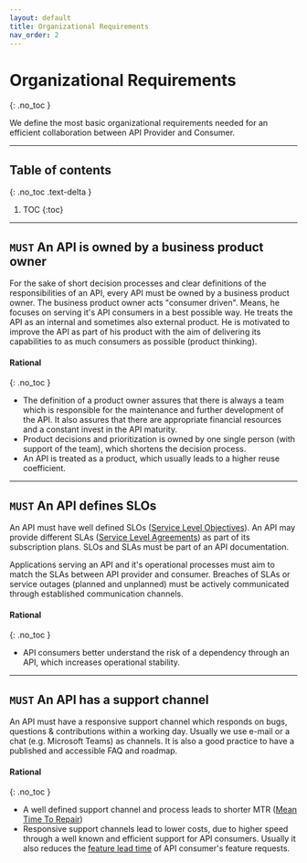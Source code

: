 ```yaml
---
layout: default
title: Organizational Requirements
nav_order: 2
---
```


Organizational Requirements
===========================
{: .no_toc }

We define the most basic organizational requirements needed for an efficient collaboration between API Provider and Consumer.

---

## Table of contents
{: .no_toc .text-delta }

1. TOC
{:toc}

---

## `MUST` An API is owned by a business product owner

For the sake of short decision processes and clear definitions of the responsibilities of an API, every API must be owned by a business product owner. The business product owner acts "consumer driven". Means, he focuses on serving it's API consumers in a best possible way. He treats the API as an internal and sometimes also external product. He is motivated to improve the API as part of his product with the aim of delivering its capabilities to as much consumers as possible (product thinking).

#### Rational
{: .no_toc }
- The definition of a product owner assures that there is always a team which is responsible for the maintenance and further development of the API. It also assures that there are appropriate financial resources and a constant invest in the API maturity.
- Product decisions and prioritization is owned by one single person (with support of the team), which shortens the decision process.
- An API is treated as a product, which usually leads to a higher reuse coefficient.

---

## `MUST` An API defines SLOs

An API must have well defined SLOs ([Service Level Objectives](https://en.wikipedia.org/wiki/Service-level_objective)). An API may provide different SLAs ([Service Level Agreements](https://en.wikipedia.org/wiki/Service-level_agreement)) as part of its subscription plans. SLOs and SLAs must be part of an API documentation.

Applications serving an API and it's operational processes must aim to match the SLAs between API provider and consumer. Breaches of SLAs or service outages (planned and unplanned) must be actively communicated through established communication channels.

#### Rational
{: .no_toc }
- API consumers better understand the risk of a dependency through an API, which increases operational stability.

---

## `MUST` An API has a support channel

An API must have a responsive support channel which responds on bugs, questions & contributions within a working day. Usually we use e-mail or a chat (e.g. Microsoft Teams) as channels. It is also a good practice to have a published and accessible FAQ and roadmap.

#### Rational
{: .no_toc }
- A well defined support channel and process leads to shorter MTR ([Mean Time To Repair](https://en.wikipedia.org/wiki/Mean_time_to_repair))
- Responsive support channels lead to lower costs, due to higher speed through a well known and efficient support for API consumers. Usually it also reduces the [feature lead time](https://en.wikipedia.org/wiki/Lead_time) of API consumer's feature requests.